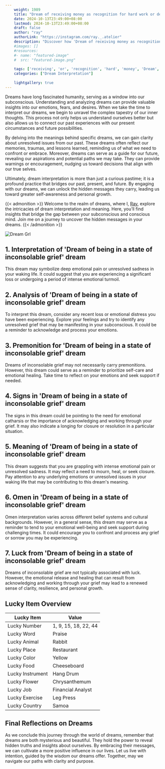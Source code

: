 ```yaml
---
    weight: 1989
    title: "Dream of receiving money as recognition for hard work or dedication."  # Assuming 'title' column exists
    date: 2024-10-13T23:49:00+08:00
    lastmod: 2024-10-13T23:49:00+08:00
    draft: false
    author: "ray"
    authorLink: "https://instagram.com/ray._.atelier"
    description: "Discover how 'Dream of receiving money as recognition for hard work or dedication.' can interpret your future and uncover its significant meanings in your life."
    #images: []
    #resources:
    #- name: "featured-image"
    #  src: "featured-image.png"
    
    tags: ['receiving', 'or', 'recognition', 'hard', 'money', 'Dream', 'for', 'as', 'dedication.', 'of', 'work']
    categories: ["Dream Interpretation"]
    
    lightgallery: true
---
```

    
Dreams have long fascinated humanity, serving as a window into our subconscious. Understanding and analyzing dreams can provide valuable insights into our emotions, fears, and desires. When we take the time to interpret our dreams, we begin to unravel the complex tapestry of our inner thoughts. This process not only helps us understand ourselves better but also allows us to connect our past experiences with our present circumstances and future possibilities.

By delving into the meanings behind specific dreams, we can gain clarity about unresolved issues from our past. These dreams often reflect our memories, traumas, and lessons learned, reminding us of what we need to confront or embrace. Moreover, dreams can serve as a guide for our future, revealing our aspirations and potential paths we may take. They can provide warnings or encouragement, nudging us toward decisions that align with our true selves.

Ultimately, dream interpretation is more than just a curious pastime; it is a profound practice that bridges our past, present, and future. By engaging with our dreams, we can unlock the hidden messages they carry, leading us toward greater self-awareness and personal growth.

{{< admonition >}}
Welcome to the realm of dreams, where I, [Ray](https://instagram.com/ray._.atelier), explore the intricacies of dream interpretation and meaning. Here, you’ll find insights that bridge the gap between your subconscious and conscious mind. Join me on a journey to uncover the hidden messages in your dreams.
{{< /admonition >}}

![Dream Grl](https://cdn.pixabay.com/photo/2017/11/02/03/35/gothic-2910057_1280.jpg "Dream Grl")

## 1. Interpretation of 'Dream of being in a state of inconsolable grief' dream
 This dream may symbolize deep emotional pain or unresolved sadness in your waking life. It could suggest that you are experiencing a significant loss or undergoing a period of intense emotional turmoil.

## 2. Analysis of 'Dream of being in a state of inconsolable grief' dream
 To interpret this dream, consider any recent loss or emotional distress you have been experiencing. Explore your feelings and try to identify any unresolved grief that may be manifesting in your subconscious. It could be a reminder to acknowledge and process your emotions.

## 3. Premonition for 'Dream of being in a state of inconsolable grief' dream
 Dreams of inconsolable grief may not necessarily carry premonitions. However, this dream could serve as a reminder to prioritize self-care and emotional healing. Take time to reflect on your emotions and seek support if needed.

## 4. Signs in 'Dream of being in a state of inconsolable grief' dream
 The signs in this dream could be pointing to the need for emotional catharsis or the importance of acknowledging and working through your grief. It may also indicate a longing for closure or resolution in a particular situation.

## 5. Meaning of 'Dream of being in a state of inconsolable grief' dream
 This dream suggests that you are grappling with intense emotional pain or unresolved sadness. It may reflect a need to mourn, heal, or seek closure. Pay attention to any underlying emotions or unresolved issues in your waking life that may be contributing to this dream's meaning.

## 6. Omen in 'Dream of being in a state of inconsolable grief' dream
 Omen interpretation varies across different belief systems and cultural backgrounds. However, in a general sense, this dream may serve as a reminder to tend to your emotional well-being and seek support during challenging times. It could encourage you to confront and process any grief or sorrow you may be experiencing.

## 7. Luck from 'Dream of being in a state of inconsolable grief' dream
 Dreams of inconsolable grief are not typically associated with luck. However, the emotional release and healing that can result from acknowledging and working through your grief may lead to a renewed sense of clarity, resilience, and personal growth.

## Lucky Item Overview
| Lucky Item          | Value              |
|---------------|--------------------|
| Lucky Number        | 1, 9, 15, 18, 22, 44  |
| Lucky Word          | Praise |
| Lucky Animal        | Rabbit |
| Lucky Place         | Restaurant     |
| Lucky Color         | Yellow     |
| Lucky Food          | Cheeseboard      |
| Lucky Instrument    | Hang Drum |
| Lucky Flower        | Chrysanthemum    |
| Lucky Job           | Financial Analyst       |
| Lucky Exercise      | Leg Press  |
| Lucky Country       | Samoa    |


##  Final Reflections on Dreams

As we conclude this journey through the world of dreams, remember that dreams are both mysterious and beautiful. They hold the power to reveal hidden truths and insights about ourselves. By embracing their messages, we can cultivate a more positive influence in our lives. Let us live with intention, guided by the wisdom our dreams offer. Together, may we navigate our paths with clarity and purpose.
